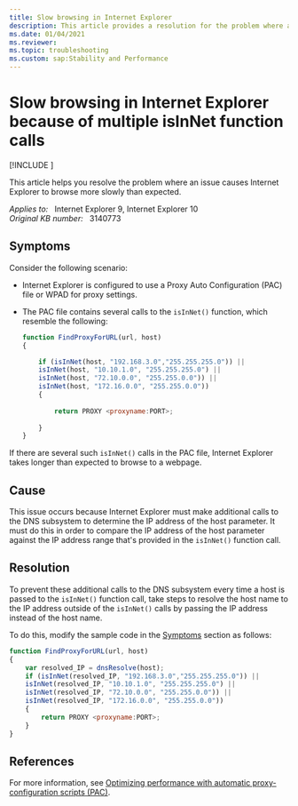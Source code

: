 ```yaml
---
title: Slow browsing in Internet Explorer
description: This article provides a resolution for the problem where an issue causes Internet Explorer to browse more slowly than expected.
ms.date: 01/04/2021
ms.reviewer: 
ms.topic: troubleshooting
ms.custom: sap:Stability and Performance
---
```

# Slow browsing in Internet Explorer because of multiple isInNet function calls

[!INCLUDE [](../../../includes/browsers-important.md)]

This article helps you resolve the problem where an issue causes Internet Explorer to browse more slowly than expected.

_Applies to:_ &nbsp; Internet Explorer 9, Internet Explorer 10  
_Original KB number:_ &nbsp; 3140773

## Symptoms

Consider the following scenario:

- Internet Explorer is configured to use a Proxy Auto Configuration (PAC) file or WPAD for proxy settings.
- The PAC file contains several calls to the `isInNet()` function, which resemble the following:

    ```js
    function FindProxyForURL(url, host)
    {
    
        if (isInNet(host, "192.168.3.0","255.255.255.0")) ||
        isInNet(host, "10.10.1.0", "255.255.255.0") ||
        isInNet(host, "72.10.0.0", "255.255.0.0")) ||
        isInNet(host, "172.16.0.0", "255.255.0.0"))
        {
        
            return PROXY <proxyname:PORT>;
        
        }
    }
    ```

If there are several such `isInNet()` calls in the PAC file, Internet Explorer takes longer than expected to browse to a webpage.

## Cause

This issue occurs because Internet Explorer must make additional calls to the DNS subsystem to determine the IP address of the host parameter. It must do this in order to compare the IP address of the host parameter against the IP address range that's provided in the `isInNet()` function call.

## Resolution

To prevent these additional calls to the DNS subsystem every time a host is passed to the `isInNet()` function call, take steps to resolve the host name to the IP address outside of the `isInNet()` calls by passing the IP address instead of the host name.

To do this, modify the sample code in the [Symptoms](#symptoms) section as follows:

```js
function FindProxyForURL(url, host)
{
    var resolved_IP = dnsResolve(host);
    if (isInNet(resolved_IP, "192.168.3.0","255.255.255.0")) ||
    isInNet(resolved_IP, "10.10.1.0", "255.255.255.0") ||
    isInNet(resolved_IP, "72.10.0.0", "255.255.0.0")) ||
    isInNet(resolved_IP, "172.16.0.0", "255.255.0.0"))
    {
        return PROXY <proxyname:PORT>;
    }
}
```

## References

For more information, see [Optimizing performance with automatic proxy-configuration scripts (PAC)](../connectivity-navigation/optimize-pac-performance.md).

